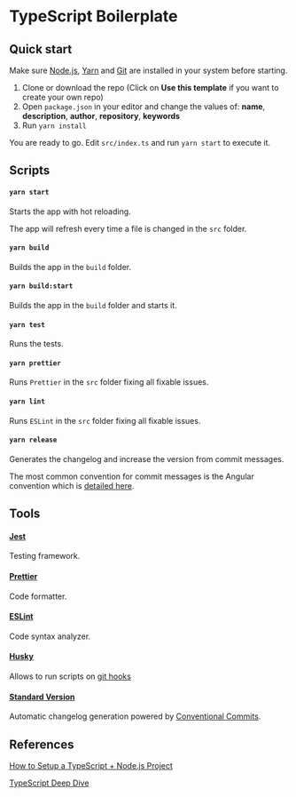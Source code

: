 # TypeScript Boilerplate

## Quick start

Make sure [Node.js](https://nodejs.org/en/download), [Yarn](https://yarnpkg.com/lang/en/docs/install/) and [Git](https://git-scm.com/book/en/v2/Getting-Started-Installing-Git) are installed in your system before starting.

1. Clone or download the repo (Click on **Use this template** if you want to create your own repo)
2. Open `package.json` in your editor and change the values of: **name**, **description**, **author**, **repository**, **keywords**
3. Run `yarn install`

You are ready to go. Edit `src/index.ts` and run `yarn start` to execute it.

## Scripts

#### `yarn start`

Starts the app with hot reloading.

The app will refresh every time a file is changed in the `src` folder.

#### `yarn build`

Builds the app in the `build` folder.

#### `yarn build:start`

Builds the app in the `build` folder and starts it.

#### `yarn test`

Runs the tests.

#### `yarn prettier`

Runs `Prettier` in the `src` folder fixing all fixable issues.

#### `yarn lint`

Runs `ESLint` in the `src` folder fixing all fixable issues.

#### `yarn release`

Generates the changelog and increase the version from commit messages.

The most common convention for commit messages is the Angular convention which is [detailed here](https://github.com/angular/angular.js/blob/master/DEVELOPERS.md#-git-commit-guidelines).

## Tools

#### [Jest](https://jestjs.io)

Testing framework.

#### [Prettier](https://prettier.io)

Code formatter.

#### [ESLint](https://eslint.org/)

Code syntax analyzer.

#### [Husky](https://github.com/typicode/husky)

Allows to run scripts on [git hooks](https://git-scm.com/docs/githooks#_hooks#readme)

#### [Standard Version](https://github.com/conventional-changelog/standard-version#readme)

Automatic changelog generation powered by [Conventional Commits](https://conventionalcommits.org).

## References

[How to Setup a TypeScript + Node.js Project](https://khalilstemmler.com/blogs/typescript/node-starter-project)

[TypeScript Deep Dive](https://basarat.gitbook.io/typescript)
